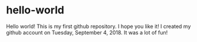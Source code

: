 # hello-world
Hello world! This is my first github repository. I hope you like it!
I created my github account on Tuesday, September 4, 2018. It was a lot of fun!
